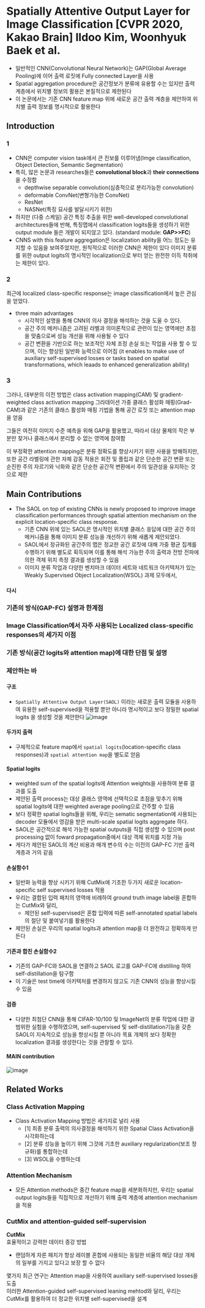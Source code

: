 # Spatially Attentive Output Layer for Image Classification [CVPR 2020, Kakao Brain] Ildoo Kim, Woonhyuk Baek et al. 
- 일반적인 CNN(Convolutional Neural Network)는 GAP(Global Average Pooling)에 이어 출력 로짓에 Fully connected Layer을 사용
- Spatial aggregation procedure은 공간정보가 분류에 유용할 수는 있지만 출력계층에서 위치별 정보의 활용은 본질적으로 제한된다
- 이 논문에서는 기존 CNN feature map 위에 새로운 공간 출력 계층을 제안하여 위치별 출력 정보를 명시적으로 활용한다

## Introduction

### 1
- CNN은 computer vision task에서 큰 진보를 이루어냄(Imge classification, Object Detection, Semantic Segmentation)
- 특히, 많은 논문과 researches들은 **convolutional block**과 **their connections**을 수정함
  - depthwise separable convolution(심층적으로 분리가능한 convolution)
  - deformable ConvNet(변형가능한 ConvNet)
  - ResNet
  - NASNet(특징 묘사를 발달시키기 위한)
- 하지만 (다중 스케일) 공간 특징 추출을 위한 well-developed convolutional architectures들에 반해, 특징맵에서 classification logits들을 생성하기 위한 output module 들은 개발이 되지않고 있다. (standard module: **GAP>>FC**) 
- CNNS with this feature aggregation은 localization ability을 어느 정도는 유지할 수 있음을 보여주었지만, 원칙적으로 이러한 CNN은 제한이 있다 이미지 분류를 위한 output logits의 명시적인 localization으로 부터 얻는 완전한 이득 착취에는 제한이 있다.

### 2
최근에 localized class-specific response는 image classification에서 높은 관심을 얻었다.
- three main advantages 
  - 시각적인 설명을 통해 CNN의 의사 결정을 해석하는 것을 도울 수 있다.
  - 공간 주의 메커니즘은 고려된 라벨과 의미론적으로 관련이 있는 영역에만 초점을 맞춤으로써 성능 개선을 위해 사용될 수 있다
  - 공간 변환을 기반으로 하는 보조적인 자체 조정 손실 또는 작업을 사용 할 수 있으며, 이는 향상된 일반화 능력으로 이어짐
    (it enables to make use of auxiliary self-supervised losses or tasks based on spatial transformations, which leaads to enhanced generalization ability)
  
### 3
그러나, 대부분의 이전 방법은 class activation mapping(CAM) 및 gradient-weighted class activation mapping 그라데이션 가중 클래스 활성화 매핑(Grad-CAM)과 같은 기존의 클래스 활성화 매핑 기법을 통해 공간 로짓 또는 attention map을 얻음
   
그들은 여전히 이미지 수준 예측을 위해 GAP을 활용했고, 따라서 대상 물체의 작은 부분만 찾거나 클래스에서 분리할 수 없는 영역에 참여함  
   
이 부정확한 attention mapping은 분류 정확도를 향상시키기 위한 사용을 방해하지만, 또한 공간 라벨링에 관한 자체 감동 적용은 회전 및 플립과 같은 단순한 공간 변환 또는 순진한 주의 자르기와 낙화와 같은 단순한 공간적 변환에서 주의 일관성을 유지하는 것으로 제한  


## Main Contributions
- The SAOL on top of existing CNNs is newly proposed to improve image classification performances through spatial attention mechanism on the explicit location-specific class response.
  - 기존 CNN 위에 있는 SAOL은 명시적인 위치별 클래스 응답에 대한 공간 주의 메커니즘을 통해 이미지 분류 성능을 개선하기 위해 새롭게 제안되었다.
  - SAOL에서 정규화된 공간주의 맵은 정교한 공간 로짓에 대해 가중 평균 집계를 수행하기 위해 별도로 획득되며 이를 통해 해석 가능한 주의 출력과 전방 전파에 의한 객체 위치 측정 결과를 생성할 수 있음
  - 이미지 분류 작업과 다양한 벤치마크 데이터 세트와 네트워크 아키텍처가 있는 Weakly Supervised Object Localization(WSOL) 과제 모두에서, 
  
#### 다시
### 기존의 방식(GAP-FC) 설명과 한계점
### Image Classification에서 자주 사용되는 Localized class-specific responses의 세가지 이점
### 기존 방식(공간 logits와 attention map)에 대한 단점 및 설명
### 제안하는 바
#### 구조
- ```Spatially Attentive Output Layer(SAOL)``` 이라는 새로운 출력 모듈을 사용하여 유용한 self-supervised을 적용할 뿐만 아니라 명시적이고 보다 정밀한 spatial logits 을 생성할 것을 제안한다
![image](https://user-images.githubusercontent.com/72767245/104767953-447f8300-57b0-11eb-996b-53f7dc46f133.png)
#### 두가지 출력
- 구체적으로 feature map에서 ```spatial logits```(location-specific class responses)과 ```spatial attention map```을 별도로 얻음

#### Spatial logits
- weighted sum of the spatial logits에 Attention weights을 사용하여 분류 결과를 도출
- 제안된 출력 process는 대상 클래스 영역에 선택적으로 초점을 맞추기 위해 spatial logits에 대한 weighted average pooling으로 간주할 수 있음
- 보다 정확한 spatial logits들을 위해, 우리는 sematic segmentation에 사용되는 decoder 모듈에서 영감을 받은 multi-scale spatial logits aggregate 하다.
- SAOL은 공간적으로 해석 가능한 spatial outputs을 직접 생성할 수 있으며 post processing 없이 foward propagation중에서 대상 객체 위치를 지정 가능
- 게다가 제안된 SAOL의 계산 비용과 매개 변수의 수는 이전의 GAP-FC 기반 출력 계층과 거의 같음
#### 손실함수1
- 일반화 능력을 향상 시키기 위해 CutMix에 기초한 두가지 새로운 location-specific self supervised losses 적용
- 우리는 결합된 입력 패치의 영역에 비례하여 ground truth image label을 혼합하는 CutMix와 달리, 
   - 제안된 self-supervised은 혼합 입력에 따른 self-annotated spatial labels의 절단 및 붙여넣기를 활용한다
- 제안된 손실은 우리의 spatial logits과 attention map을 더 완전하고 정확하게 만든다
#### 기존과 합친 손실함수2
- 기존의 GAP-FC와 SAOL을 연결하고 SAOL 로고를 GAP-FC에 distilling 하여 self-distillation을 탐구함
- 이 기술은 test time에 아키텍처를 변경하지 않고도 기존 CNN의 성능을 향상시킬 수 있음
#### 검증
- 다양한 최첨단 CNN을 통해 CIFAR-10/100 및 ImageNet의 분류 작업에 대한 광범위한 실험을 수행하였으며, self-supervised 및 self-distillation기능을 갖춘 SAOL이 지속적으로 성능을 향상시킬 뿐 아니라 목표 개체의 보다 정확한 localization 결과를 생성한다는 것을 관찰할 수 있다.
  
#### MAIN contribution

![image](https://user-images.githubusercontent.com/72767245/104768017-552ff900-57b0-11eb-93f8-0473dc6b69f7.png)

## Related Works
### Class Activation Mapping
- Class Activation Mapping 방법은 세가지로 널리 사용
  - [1] 최종 분류 출력의 의사결정을 해석하기 위한 Spatial Class Activation을 시각화하는데 
  - [2] 분류 성능을 높이기 위해 그것에 기초한 auxiliary regularization(보조 정규화)를 통합하는데 
  - [3] WSOL을 수행하는데

### Attention Mechanism
- 모든 Attention methods은 중간 feature map을 세분화하지만, 우리는 spatial output logits들을 직접적으로 개선하기 위해 출력 계층에 attention mechanism을 적용

### CutMix and attention-guided self-supervision
**CutMix**  
효율적이고 강력한 데이터 증강 방법
- 랜덤하게 자른 패치가 항상 레이블 혼합에 사용되는 동일한 비율의 해당 대상 개체의 일부를 가지고 있다고 보장 할 수 없다

몇가지 최근 연구는 Attention map을 사용하여 auxiliary self-supervised losses을 도출  
이러한 Attention-guided self-supervised leaning mehtod와 달리, 우리는 CutMix를 활용하여 더 정교한 위치별 self-supervised을 설계


